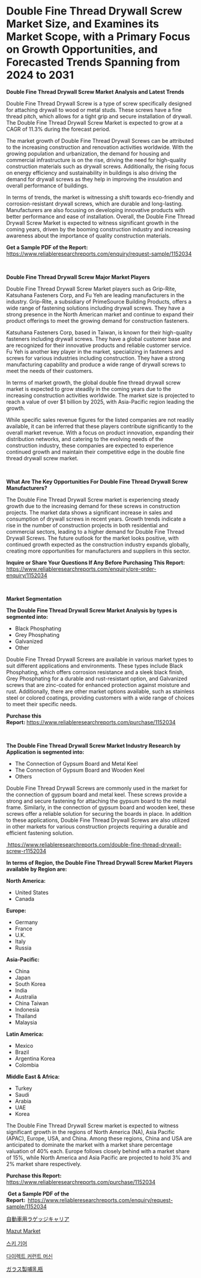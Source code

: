 <p><h1>Double Fine Thread Drywall Screw Market Size, and Examines its Market Scope, with a Primary Focus on Growth Opportunities, and Forecasted Trends Spanning from 2024 to 2031</h1></p><p><strong>Double Fine Thread Drywall Screw Market Analysis and Latest Trends</strong></p>
<p><p>Double Fine Thread Drywall Screw is a type of screw specifically designed for attaching drywall to wood or metal studs. These screws have a fine thread pitch, which allows for a tight grip and secure installation of drywall. The Double Fine Thread Drywall Screw Market is expected to grow at a CAGR of 11.3% during the forecast period. </p><p>The market growth of Double Fine Thread Drywall Screws can be attributed to the increasing construction and renovation activities worldwide. With the growing population and urbanization, the demand for housing and commercial infrastructure is on the rise, driving the need for high-quality construction materials such as drywall screws. Additionally, the rising focus on energy efficiency and sustainability in buildings is also driving the demand for drywall screws as they help in improving the insulation and overall performance of buildings.</p><p>In terms of trends, the market is witnessing a shift towards eco-friendly and corrosion-resistant drywall screws, which are durable and long-lasting. Manufacturers are also focusing on developing innovative products with better performance and ease of installation. Overall, the Double Fine Thread Drywall Screw Market is expected to witness significant growth in the coming years, driven by the booming construction industry and increasing awareness about the importance of quality construction materials.</p></p>
<p><strong>Get a Sample PDF of the Report:&nbsp;</strong> <a href="https://www.reliableresearchreports.com/enquiry/request-sample/1152034">https://www.reliableresearchreports.com/enquiry/request-sample/1152034</a></p>
<p>&nbsp;</p>
<p><strong>Double Fine Thread Drywall Screw Major Market Players</strong></p>
<p><p>Double Fine Thread Drywall Screw Market players such as Grip-Rite, Katsuhana Fasteners Corp, and Fu Yeh are leading manufacturers in the industry. Grip-Rite, a subsidiary of PrimeSource Building Products, offers a wide range of fastening solutions including drywall screws. They have a strong presence in the North American market and continue to expand their product offerings to meet the growing demand for construction fasteners.</p><p>Katsuhana Fasteners Corp, based in Taiwan, is known for their high-quality fasteners including drywall screws. They have a global customer base and are recognized for their innovative products and reliable customer service. Fu Yeh is another key player in the market, specializing in fasteners and screws for various industries including construction. They have a strong manufacturing capability and produce a wide range of drywall screws to meet the needs of their customers.</p><p>In terms of market growth, the global double fine thread drywall screw market is expected to grow steadily in the coming years due to the increasing construction activities worldwide. The market size is projected to reach a value of over $1 billion by 2025, with Asia-Pacific region leading the growth.</p><p>While specific sales revenue figures for the listed companies are not readily available, it can be inferred that these players contribute significantly to the overall market revenue. With a focus on product innovation, expanding their distribution networks, and catering to the evolving needs of the construction industry, these companies are expected to experience continued growth and maintain their competitive edge in the double fine thread drywall screw market.</p></p>
<p>&nbsp;</p>
<p><strong>What Are The Key Opportunities For Double Fine Thread Drywall Screw Manufacturers?</strong></p>
<p><p>The Double Fine Thread Drywall Screw market is experiencing steady growth due to the increasing demand for these screws in construction projects. The market data shows a significant increase in sales and consumption of drywall screws in recent years. Growth trends indicate a rise in the number of construction projects in both residential and commercial sectors, leading to a higher demand for Double Fine Thread Drywall Screws. The future outlook for the market looks positive, with continued growth expected as the construction industry expands globally, creating more opportunities for manufacturers and suppliers in this sector.</p></p>
<p><strong>Inquire or Share Your Questions If Any Before Purchasing This Report:</strong> <a href="https://www.reliableresearchreports.com/enquiry/pre-order-enquiry/1152034">https://www.reliableresearchreports.com/enquiry/pre-order-enquiry/1152034</a></p>
<p>&nbsp;</p>
<p><strong>Market Segmentation</strong></p>
<p><strong>The Double Fine Thread Drywall Screw Market Analysis by types is segmented into:</strong></p>
<p><ul><li>Black Phosphating</li><li>Grey Phosphating</li><li>Galvanized</li><li>Other</li></ul></p>
<p><p>Double Fine Thread Drywall Screws are available in various market types to suit different applications and environments. These types include Black Phosphating, which offers corrosion resistance and a sleek black finish, Grey Phosphating for a durable and rust-resistant option, and Galvanized screws that are zinc-coated for enhanced protection against moisture and rust. Additionally, there are other market options available, such as stainless steel or colored coatings, providing customers with a wide range of choices to meet their specific needs.</p></p>
<p><strong>Purchase this Report:&nbsp;</strong><a href="https://www.reliableresearchreports.com/purchase/1152034">https://www.reliableresearchreports.com/purchase/1152034</a></p>
<p>&nbsp;</p>
<p><strong>The Double Fine Thread Drywall Screw Market Industry Research by Application is segmented into:</strong></p>
<p><ul><li>The Connection of Gypsum Board and Metal Keel</li><li>The Connection of Gypsum Board and Wooden Keel</li><li>Others</li></ul></p>
<p><p>Double Fine Thread Drywall Screws are commonly used in the market for the connection of gypsum board and metal keel. These screws provide a strong and secure fastening for attaching the gypsum board to the metal frame. Similarly, in the connection of gypsum board and wooden keel, these screws offer a reliable solution for securing the boards in place. In addition to these applications, Double Fine Thread Drywall Screws are also utilized in other markets for various construction projects requiring a durable and efficient fastening solution.</p></p>
<p><a href="https://www.reliableresearchreports.com/double-fine-thread-drywall-screw-r1152034">&nbsp;https://www.reliableresearchreports.com/double-fine-thread-drywall-screw-r1152034</a></p>
<p><strong>In terms of Region, the Double Fine Thread Drywall Screw Market Players available by Region are:</strong></p>
<p>
    <p> <strong> North America: </strong>
        <ul>
            <li>United States</li>
            <li>Canada</li>
        </ul>
        </p> 
    <p> <strong> Europe: </strong>
        <ul>
            <li>Germany</li>
            <li>France</li>
            <li>U.K.</li>
            <li>Italy</li>
            <li>Russia</li>
        </ul>
        </p> 
    <p> <strong> Asia-Pacific: </strong>
        <ul>
            <li>China</li>
            <li>Japan</li>
            <li>South Korea</li>
            <li>India</li>
            <li>Australia</li>
            <li>China Taiwan</li>
            <li>Indonesia</li>
            <li>Thailand</li>
            <li>Malaysia</li>
        </ul>
        </p> 
    <p> <strong> Latin America: </strong>
        <ul>
            <li>Mexico</li>
            <li>Brazil</li>
            <li>Argentina Korea</li>
            <li>Colombia</li>
        </ul>
        </p> 
    <p> <strong> Middle East & Africa: </strong>
        <ul>
            <li>Turkey</li>
            <li>Saudi</li>
            <li>Arabia</li>
            <li>UAE</li>
            <li>Korea</li>
        </ul>
    </p>
    </p>
<p><p>The Double Fine Thread Drywall Screw market is expected to witness significant growth in the regions of North America (NA), Asia Pacific (APAC), Europe, USA, and China. Among these regions, China and USA are anticipated to dominate the market with a market share percentage valuation of 40% each. Europe follows closely behind with a market share of 15%, while North America and Asia Pacific are projected to hold 3% and 2% market share respectively.</p></p>
<p><strong>Purchase this Report: </strong><a href="https://www.reliableresearchreports.com/purchase/1152034">https://www.reliableresearchreports.com/purchase/1152034</a></p>
<p>&nbsp;<strong>Get a Sample PDF of the Report:&nbsp;&nbsp;</strong><a href="https://www.reliableresearchreports.com/enquiry/request-sample/1152034">https://www.reliableresearchreports.com/enquiry/request-sample/1152034</a></p>
<p><strong></strong></p>
<p><p><a href="https://github.com/MosesSpinka1914/Market-Research-Report-List-1/blob/main/206933442691.md">自動車用ラゲッジキャリア</a></p><p><a href="https://issuu.com/reportprime-2/docs/mazut-market-size-2030.pptx">Mazut Market</a></p><p><a href="https://github.com/novabrown3/Market-Research-Report-List-1/blob/main/395700339203.md">스키 기어</a></p><p><a href="https://medium.com/@felipegrrady654556/%EC%A7%81%EB%A5%98-%EC%A0%84%EA%B8%B0%EA%B8%B0%EA%B8%B0-%EC%8B%9C%EC%9E%A5-%EB%B6%84%EC%84%9D-%EB%B0%8F-2024%EB%85%84%EB%B6%80%ED%84%B0-2031%EB%85%84%EA%B9%8C%EC%A7%80%EC%9D%98-%ED%81%AC%EA%B8%B0-%EC%98%88%EC%B8%A1-8643ae9a20ab">다이렉트 커런트 머신</a></p><p><a href="https://github.com/RudyBoyer2017/Market-Research-Report-List-1/blob/main/228682542692.md">ガラス製哺乳瓶</a></p></p>